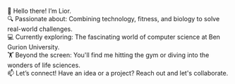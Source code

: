 
👋 Hello there! I’m Lior.<br>
🔍 Passionate about: Combining technology, fitness, and biology to solve real-world challenges.<br>
💻 Currently exploring: The fascinating world of computer science at Ben Gurion University.<br>
🏋️ Beyond the screen: You'll find me hitting the gym or diving into the wonders of life sciences.<br>
📫 Let’s connect! Have an idea or a project? Reach out and let's collaborate.<br>

<!---
liorosen/liorosen is a ✨ special ✨ repository because its `README.md` (this file) appears on your GitHub profile.
You can click the Preview link to take a look at your changes.
--->
